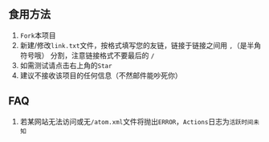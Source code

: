 ## 食用方法
1. `Fork`本项目
2. 新建/修改`link.txt`文件，按格式填写您的友链，链接于链接之间用 `,`（是半角符号哦） 分割，注意链接格式不要最后的 `/`
3. 如需测试请点击右上角的`Star`
4. 建议不接收该项目的任何信息（不然邮件能吵死你）

## FAQ
1. 若某网站无法访问或无`/atom.xml`文件将抛出`ERROR`，`Actions`日志为`活跃时间未知`
